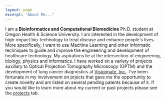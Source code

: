 ```yaml
---
layout: page
excerpt: "About Me..."
---
```


I am a **Bioinformatics and Computational Biomedicine** Ph.D. student at Oregon Health & Science University. I am interested in the development of high-impact bio-technology to treat disease and enhance people's lives. More specifically, I want to use Machine Learning and other informatic techniques to guide and improve the engineering and development of healthcare technology. My aspirations lie at the intersection of engineering, biology, physics and informatics. I have worked on a variety of projects auxillary to Optical Projection Tomography Microscopy (OPTM) and the development of lung cancer diagnostics at [Visiongate, Inc.](visiongate.com). I've been fortunate in my involvement on prjects that gave me the opportunity to create novelty and am listed on several pending patents because of it. If you would like to learn more about my current or past projects please see the [projects](projects.md) tab. 


